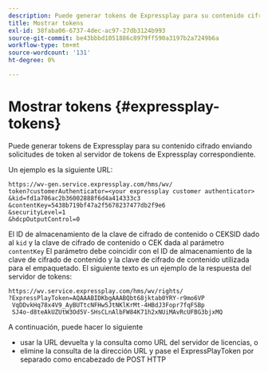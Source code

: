 ```yaml
---
description: Puede generar tokens de Expressplay para su contenido cifrado enviando solicitudes de token al servidor de tokens de Expressplay correspondiente.
title: Mostrar tokens
exl-id: 38faba06-6737-4dec-ac97-27db3124b993
source-git-commit: be43bbbd1051886c8979ff590a3197b2a7249b6a
workflow-type: tm+mt
source-wordcount: '131'
ht-degree: 0%

---
```


# Mostrar tokens {#expressplay-tokens}

Puede generar tokens de Expressplay para su contenido cifrado enviando solicitudes de token al servidor de tokens de Expressplay correspondiente.

Un ejemplo es la siguiente URL:

```
https://wv-gen.service.expressplay.com/hms/wv/
token?customerAuthenticator=<your expressplay customer authenticator>
&kid=fd1a706ac2b36002888f6d4a414333c3
&contentKey=5438b719bf47a2f5678237477db2f9e6
&securityLevel=1
&hdcpOutputControl=0
```

El ID de almacenamiento de la clave de cifrado de contenido o CEKSID dado al `kid` y la clave de cifrado de contenido o CEK dada al parámetro `contentKey` El parámetro debe coincidir con el ID de almacenamiento de la clave de cifrado de contenido y la clave de cifrado de contenido utilizada para el empaquetado. El siguiente texto es un ejemplo de la respuesta del servidor de tokens:

```
https://wv.service.expressplay.com/hms/wv/rights/
?ExpressPlayToken=AQAAABIDKbgAAABQbt68jktab0YRY-r9mo6VP
 VqDDvkHq78x4V9_AyBUTtcNFHw5JtNKlKrMt-4HBdJ3Fopr7fqFSBp
 SJ4o-d8teAkUZUtW3Od5V-SHsCLnAlbFW84K71h2xNUiMAvRcUFBG3bjxMQ
```

A continuación, puede hacer lo siguiente

* usar la URL devuelta y la consulta como URL del servidor de licencias, o
* elimine la consulta de la dirección URL y pase el ExpressPlayToken por separado como encabezado de POST HTTP
